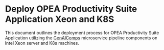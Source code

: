 # Deploy OPEA Productivity Suite Application Xeon and K8S

This document outlines the deployment process for OPEA Productivity Suite Application utilizing the [GenAIComps](https://github.com/opea-project/GenAIComps.git) microservice pipeline components on Intel Xeon server and K8s machines.
